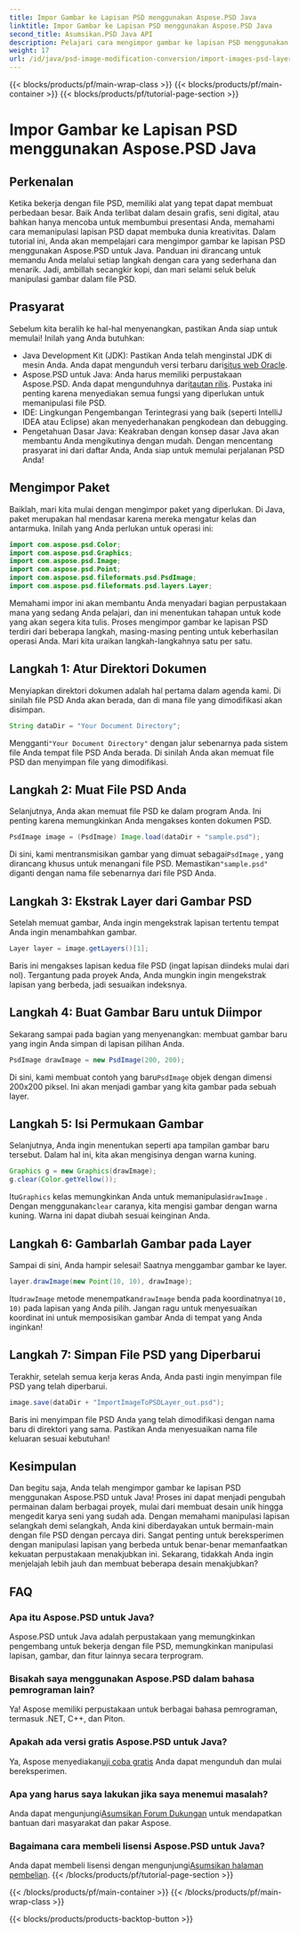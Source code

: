 ```yaml
---
title: Impor Gambar ke Lapisan PSD menggunakan Aspose.PSD Java
linktitle: Impor Gambar ke Lapisan PSD menggunakan Aspose.PSD Java
second_title: Asumsikan.PSD Java API
description: Pelajari cara mengimpor gambar ke lapisan PSD menggunakan Aspose.PSD untuk Java dengan panduan langkah demi langkah yang komprehensif ini.
weight: 17
url: /id/java/psd-image-modification-conversion/import-images-psd-layers/
---
```


{{< blocks/products/pf/main-wrap-class >}}
{{< blocks/products/pf/main-container >}}
{{< blocks/products/pf/tutorial-page-section >}}

# Impor Gambar ke Lapisan PSD menggunakan Aspose.PSD Java

## Perkenalan
Ketika bekerja dengan file PSD, memiliki alat yang tepat dapat membuat perbedaan besar. Baik Anda terlibat dalam desain grafis, seni digital, atau bahkan hanya mencoba untuk membumbui presentasi Anda, memahami cara memanipulasi lapisan PSD dapat membuka dunia kreativitas. Dalam tutorial ini, Anda akan mempelajari cara mengimpor gambar ke lapisan PSD menggunakan Aspose.PSD untuk Java. Panduan ini dirancang untuk memandu Anda melalui setiap langkah dengan cara yang sederhana dan menarik. Jadi, ambillah secangkir kopi, dan mari selami seluk beluk manipulasi gambar dalam file PSD.
## Prasyarat
Sebelum kita beralih ke hal-hal menyenangkan, pastikan Anda siap untuk memulai! Inilah yang Anda butuhkan:
-  Java Development Kit (JDK): Pastikan Anda telah menginstal JDK di mesin Anda. Anda dapat mengunduh versi terbaru dari[situs web Oracle](https://www.oracle.com/java/technologies/javase-jdk11-downloads.html).
-  Aspose.PSD untuk Java: Anda harus memiliki perpustakaan Aspose.PSD. Anda dapat mengunduhnya dari[tautan rilis](https://releases.aspose.com/psd/java/). Pustaka ini penting karena menyediakan semua fungsi yang diperlukan untuk memanipulasi file PSD.
- IDE: Lingkungan Pengembangan Terintegrasi yang baik (seperti IntelliJ IDEA atau Eclipse) akan menyederhanakan pengkodean dan debugging.
- Pengetahuan Dasar Java: Keakraban dengan konsep dasar Java akan membantu Anda mengikutinya dengan mudah.
Dengan mencentang prasyarat ini dari daftar Anda, Anda siap untuk memulai perjalanan PSD Anda!
## Mengimpor Paket
Baiklah, mari kita mulai dengan mengimpor paket yang diperlukan. Di Java, paket merupakan hal mendasar karena mereka mengatur kelas dan antarmuka. Inilah yang Anda perlukan untuk operasi ini:
```java
import com.aspose.psd.Color;
import com.aspose.psd.Graphics;
import com.aspose.psd.Image;
import com.aspose.psd.Point;
import com.aspose.psd.fileformats.psd.PsdImage;
import com.aspose.psd.fileformats.psd.layers.Layer;
```
Memahami impor ini akan membantu Anda menyadari bagian perpustakaan mana yang sedang Anda pelajari, dan ini menentukan tahapan untuk kode yang akan segera kita tulis.
Proses mengimpor gambar ke lapisan PSD terdiri dari beberapa langkah, masing-masing penting untuk keberhasilan operasi Anda. Mari kita uraikan langkah-langkahnya satu per satu.
## Langkah 1: Atur Direktori Dokumen
Menyiapkan direktori dokumen adalah hal pertama dalam agenda kami. Di sinilah file PSD Anda akan berada, dan di mana file yang dimodifikasi akan disimpan.
```java
String dataDir = "Your Document Directory";
```
 Mengganti`"Your Document Directory"` dengan jalur sebenarnya pada sistem file Anda tempat file PSD Anda berada. Di sinilah Anda akan memuat file PSD dan menyimpan file yang dimodifikasi.
## Langkah 2: Muat File PSD Anda
Selanjutnya, Anda akan memuat file PSD ke dalam program Anda. Ini penting karena memungkinkan Anda mengakses konten dokumen PSD.
```java
PsdImage image = (PsdImage) Image.load(dataDir + "sample.psd");
```
 Di sini, kami mentransmisikan gambar yang dimuat sebagai`PsdImage` , yang dirancang khusus untuk menangani file PSD. Memastikan`"sample.psd"` diganti dengan nama file sebenarnya dari file PSD Anda.
## Langkah 3: Ekstrak Layer dari Gambar PSD
Setelah memuat gambar, Anda ingin mengekstrak lapisan tertentu tempat Anda ingin menambahkan gambar. 
```java
Layer layer = image.getLayers()[1];
```
Baris ini mengakses lapisan kedua file PSD (ingat lapisan diindeks mulai dari nol). Tergantung pada proyek Anda, Anda mungkin ingin mengekstrak lapisan yang berbeda, jadi sesuaikan indeksnya.
## Langkah 4: Buat Gambar Baru untuk Diimpor
Sekarang sampai pada bagian yang menyenangkan: membuat gambar baru yang ingin Anda simpan di lapisan pilihan Anda. 
```java
PsdImage drawImage = new PsdImage(200, 200);
```
 Di sini, kami membuat contoh yang baru`PsdImage` objek dengan dimensi 200x200 piksel. Ini akan menjadi gambar yang kita gambar pada sebuah layer.
## Langkah 5: Isi Permukaan Gambar
Selanjutnya, Anda ingin menentukan seperti apa tampilan gambar baru tersebut. Dalam hal ini, kita akan mengisinya dengan warna kuning.
```java
Graphics g = new Graphics(drawImage);
g.clear(Color.getYellow());
```
 Itu`Graphics` kelas memungkinkan Anda untuk memanipulasi`drawImage` . Dengan menggunakan`clear` caranya, kita mengisi gambar dengan warna kuning. Warna ini dapat diubah sesuai keinginan Anda.
## Langkah 6: Gambarlah Gambar pada Layer
Sampai di sini, Anda hampir selesai! Saatnya menggambar gambar ke layer.
```java
layer.drawImage(new Point(10, 10), drawImage);
```
 Itu`drawImage` metode menempatkan`drawImage` benda pada koordinatnya`(10, 10)` pada lapisan yang Anda pilih. Jangan ragu untuk menyesuaikan koordinat ini untuk memposisikan gambar Anda di tempat yang Anda inginkan!
## Langkah 7: Simpan File PSD yang Diperbarui
Terakhir, setelah semua kerja keras Anda, Anda pasti ingin menyimpan file PSD yang telah diperbarui. 
```java
image.save(dataDir + "ImportImageToPSDLayer_out.psd");
```
Baris ini menyimpan file PSD Anda yang telah dimodifikasi dengan nama baru di direktori yang sama. Pastikan Anda menyesuaikan nama file keluaran sesuai kebutuhan!
## Kesimpulan
Dan begitu saja, Anda telah mengimpor gambar ke lapisan PSD menggunakan Aspose.PSD untuk Java! Proses ini dapat menjadi pengubah permainan dalam berbagai proyek, mulai dari membuat desain unik hingga mengedit karya seni yang sudah ada. Dengan memahami manipulasi lapisan selangkah demi selangkah, Anda kini diberdayakan untuk bermain-main dengan file PSD dengan percaya diri. Sangat penting untuk bereksperimen dengan manipulasi lapisan yang berbeda untuk benar-benar memanfaatkan kekuatan perpustakaan menakjubkan ini. Sekarang, tidakkah Anda ingin menjelajah lebih jauh dan membuat beberapa desain menakjubkan?

## FAQ
### Apa itu Aspose.PSD untuk Java?
Aspose.PSD untuk Java adalah perpustakaan yang memungkinkan pengembang untuk bekerja dengan file PSD, memungkinkan manipulasi lapisan, gambar, dan fitur lainnya secara terprogram.
### Bisakah saya menggunakan Aspose.PSD dalam bahasa pemrograman lain?
Ya! Aspose memiliki perpustakaan untuk berbagai bahasa pemrograman, termasuk .NET, C++, dan Piton.
### Apakah ada versi gratis Aspose.PSD untuk Java?
 Ya, Aspose menyediakan[uji coba gratis](https://releases.aspose.com/) Anda dapat mengunduh dan mulai bereksperimen.
### Apa yang harus saya lakukan jika saya menemui masalah?
 Anda dapat mengunjungi[Asumsikan Forum Dukungan](https://forum.aspose.com/c/psd/34) untuk mendapatkan bantuan dari masyarakat dan pakar Aspose.
### Bagaimana cara membeli lisensi Aspose.PSD untuk Java?
 Anda dapat membeli lisensi dengan mengunjungi[Asumsikan halaman pembelian](https://purchase.aspose.com/buy).
{{< /blocks/products/pf/tutorial-page-section >}}

{{< /blocks/products/pf/main-container >}}
{{< /blocks/products/pf/main-wrap-class >}}

{{< blocks/products/products-backtop-button >}}

